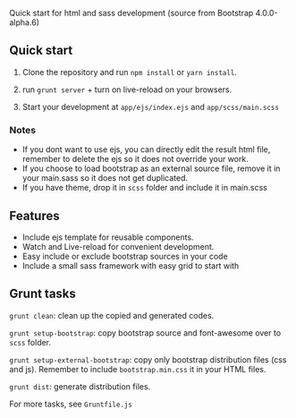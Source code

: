 Quick start for html and sass development (source from Bootstrap 4.0.0-alpha.6)

## Quick start

1. Clone the repository and run `npm install` or `yarn install`.

2. run `grunt server` + turn on live-reload on your browsers.

3. Start your development at `app/ejs/index.ejs` and `app/scss/main.scss`

### Notes
- If you dont want to use ejs, you can directly edit the result html file, remember to delete the ejs so it does not override your work.
- If you choose to load bootstrap as an external source file, remove it in your main.sass so it does not get duplicated.
- If you have theme, drop it in `scss` folder and include it in main.scss


## Features
- Include ejs template for reusable components.
- Watch and Live-reload for convenient development.
- Easy include or exclude bootstrap sources in your code
- Include a small sass framework with easy grid to start with

## Grunt tasks

`grunt clean`: clean up the copied and generated codes.

`grunt setup-bootstrap`: copy bootstrap source and font-awesome over to `scss` folder.

`grunt setup-external-bootstrap`: copy only bootstrap distribution files (css and js). Remember to include `bootstrap.min.css` it in your HTML files.

`grunt dist`: generate distribution files.

For more tasks, see `Gruntfile.js`



